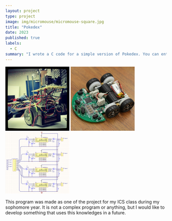 ```yaml
---
layout: project
type: project
image: img/micromouse/micromouse-square.jpg
title: "Pokedex"
date: 2023
published: true
labels:
  - C
summary: "I wrote a C code for a simple version of Pokedex. You can enter the name of pokemon, nicknames, weight and etc. to be printed to console later."
---
```


<div class="text-center p-4">
  <img width="200px" src="../img/micromouse/micromouse-robot.png" class="img-thumbnail" >
  <img width="200px" src="../img/micromouse/micromouse-robot-2.jpg" class="img-thumbnail" >
  <img width="200px" src="../img/micromouse/micromouse-circuit.png" class="img-thumbnail" >
</div>

This program was made as one of the project for my ICS class during my sophomore year.
It is not a complex program or anything, but I would like to develop something that uses this knowledges in a future.
